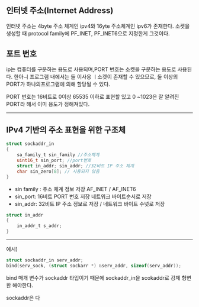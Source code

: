 ## 인터넷 주소(Internet Address)

인터넷 주소는 4byte 주소 체계인 ipv4와 16yte 주소체계인 ipv6가 존재한다. 소켓을 생성할 때 protocol family에 PF_INET, PF_INET6으로 지정한게 그것이다.


## 포트 번호
ip는 컴퓨터를 구분하는 용도로 사용되며,PORT 번호는 소켓을 구분하는 용도로 사용된다. 한아ㅢ 프로그램 내에서는 둘 이사응 ㅣ소켓이 존재할 수 있으므로, 둘 이상의 PORT가 하나의프로그램에 의해 할당될 수 있다. 

PORT 번호는 16비트로 0이상 65535 이하로 표현할 있고 0 ~1023은 잘 알려진 PORT라 해서 이미 용도가 정해져있다.

---
## IPv4 기반의 주소 표현을 위한 구조체 

```c
struct sockaddr_in
{
	sa_family_t sin_family //주소체계
	uint16_t sin_port; //port번호
	struct in_addr; sin_addr; //32비트 IP 주소 체계
	char sin_zero[8]; // 사용되지 않음
}
```

- sin family : 주소 체계 정보 저장 AF_INET / AF_INET6
- sin_port: 16비트 PORT 번호 저장 네트워크 바이트순서로 저장
- sin_addr: 32비트 IP 주소 정보로 저장 / 네트워크 바이트 수넛로 저장

```c
struct in_addr
{
	in_addr_t s_addr;
}
```


----
예시)

```c
struct sockaddr_in serv_addr;
bind(serv_sock, (struct sockarr *) &serv_addr, sizeof(serv_addr));
```

bind 매개 변수가 sockaddr 타입이기 때문에 sockaddr_in을 scokaddr로 강제 형변환 해야한다.

sockaddr은 다

